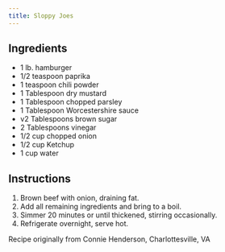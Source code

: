 ```yaml
---
title: Sloppy Joes
---
```

## Ingredients

- 1 lb. hamburger
- 1/2 teaspoon paprika
- 1 teaspoon chili powder
- 1 Tablespoon dry mustard
- 1 Tablespoon chopped parsley
- 1 Tablespoon Worcestershire sauce
- v2 Tablespoons brown sugar
- 2 Tablespoons vinegar
- 1/2 cup chopped onion
- 1/2 cup Ketchup
- 1 cup water

## Instructions

1. Brown beef with onion, draining fat.
1. Add all remaining ingredients and bring to a boil.
1. Simmer 20 minutes or until thickened, stirring occasionally.
1. Refrigerate overnight, serve hot.

Recipe originally from Connie Henderson, Charlottesville, VA
